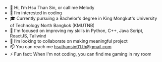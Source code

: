 - 👋 Hi, I’m Hsu Than Sin, or call me Melody
- 👀 I’m interested in coding 
- 🎓 Currently pursuing a Bachelor's degree in King Mongkut's University of Technology North Bangkok (KMUTNB) 
- 🌱 I'm focused on improving my skills in Python, C++, Java Script, ReactJS, Tailwind 
- 💞️ I’m looking to collaborate on making meaningful project 
- 📫 You can reach me hsuthansin01.th@gmail.com 
- ⚡ Fun fact: When I'm not coding, you can find me gaming in my room
